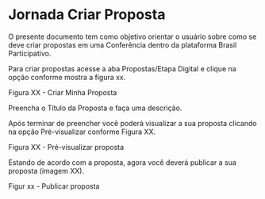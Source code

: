 # Jornada Criar Proposta

O presente documento tem como objetivo orientar o usuário sobre como se deve criar propostas em uma Conferência dentro da plataforma Brasil Participativo.

Para criar propostas acesse a aba Propostas/Etapa Digital e clique na opção conforme mostra a figura xx.

Figura XX - Criar Minha Proposta

Preencha o Título da Proposta e faça uma descrição.

Após terminar de preencher você poderá visualizar a sua proposta clicando na opção Pré-visualizar conforme Figura XX.

Figura XX - Pré-visualizar proposta

Estando de acordo com a proposta, agora você deverá publicar a sua proposta (imagem XX).

Figur xx - Publicar proposta 